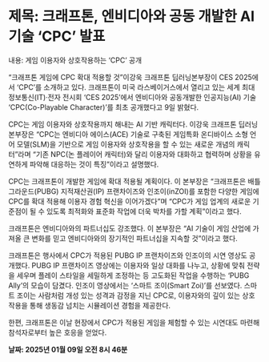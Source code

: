 # **제목: 크래프톤, 엔비디아와 공동 개발한 AI 기술 ‘CPC’ 발표**

  내용: 게임 이용자와 상호작용하는 ‘CPC’ 공개

“크래프톤 게임에 CPC 확대 적용할 것”이강욱 크래프톤 딥러닝본부장이 CES 2025에서 ‘CPC’를 소개하고 있다. 크래프톤이 미국 라스베이거스에서 열리고 있는 세계 최대 정보통신(IT)·전자 전시회 ‘CES 2025’에서 엔비디아와 공동개발한 인공지능(AI) 기술 ‘CPC(Co-Playable Character)’를 최초 공개했다고 9일 밝혔다.

CPC는 게임 이용자와 상호작용까지 해내는 AI 기반 캐릭터다. 이강욱 크래프톤 딥러닝본부장은 “CPC는 엔비디아 에이스(ACE) 기술로 구축된 게임특화 온디바이스 소형 언어 모델(SLM)을 기반으로 게임 이용자와 상호작용을 할 수 있는 새로운 개념의 캐릭터”라며 “기존 NPC(논 플레이어 캐릭터)와 달리 이용자와 대화하고 협력하며 상황을 유연하게 파악해 대응하는 것이 특징”이라고 설명했다.

CPC는 크래프톤이 개발한 게임에 확대 적용될 계획이다. 이 본부장은 “크래프톤은 배틀그라운드(PUBG) 지적재산권(IP) 프랜차이즈와 인조이(inZOI)를 포함한 다양한 게임에 CPC를 확대 적용해 이용자 경험 혁신을 이어가겠다”며 “CPC가 게임 업계의 새로운 기준점이 될 수 있도록 최적화와 표준화 작업에 더욱 박차를 가할 계획”이라고 했다.

크래프톤은 엔비디아와의 파트너십도 강조했다. 이 본부장은 “AI 기술이 게임 산업에 가져올 큰 변화를 믿고 엔비디아와의 장기적인 파트너십을 지속할 것”이라고 했다.

크래프톤은 행사에서 CPC가 적용된 PUBG IP 프랜차이즈와 인조이의 시연 영상도 공개했다. PUBG IP 프랜차이즈 영상에는 이용자와 일상 대화를 나누고, 상황에 맞춰 전략을 세우며 플레이 스타일을 세밀하게 조정하는 등 고도화된 작업을 수행하는 ‘PUBG Ally’의 모습이 담겼다. 인조이 영상에서는 ‘스마트 조이(Smart Zoi)’를 선보였다. 스마트 조이는 사람처럼 개성 있는 성격과 감정을 지닌 CPC로, 이용자와의 깊이 있는 상호작용을 통해 생동감 넘치는 시뮬레이션 경험을 제공한다.

한편, 크래프톤은 이날 현장에서 CPC가 적용된 게임을 체험할 수 있는 시연대도 마련해 참석자로부터 높은 호응을 얻었다.

  **날짜: 2025년 01월 09일 오전 8시 46분**